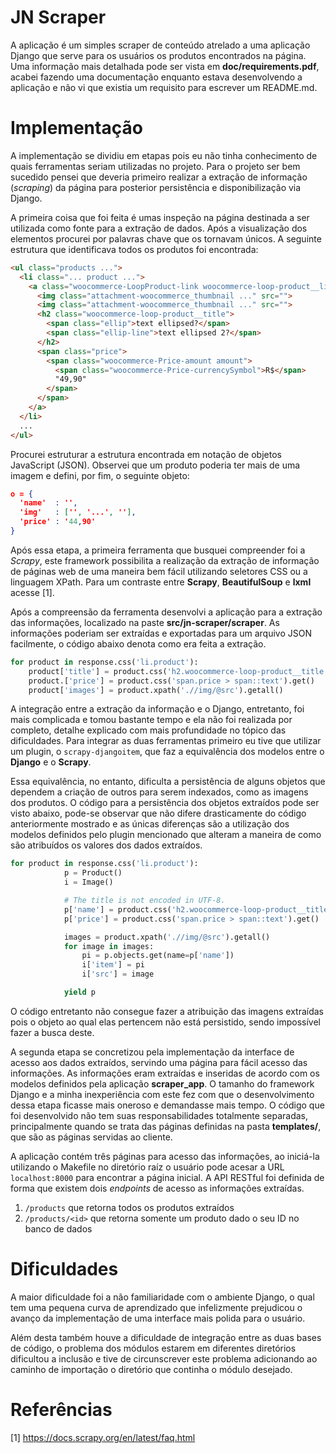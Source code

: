 # JN Scraper

A aplicação é um simples scraper de conteúdo atrelado a uma aplicação Django que
serve para os usuários os produtos encontrados na página. Uma informação mais
detalhada pode ser vista em **doc/requirements.pdf**, acabei fazendo uma
documentação enquanto estava desenvolvendo a aplicação e não vi que existia um
requisito para escrever um README.md.

# Implementação

A implementação se dividiu em etapas pois eu não tinha conhecimento de quais
ferramentas seriam utilizadas no projeto. Para o projeto ser bem sucedido pensei
que deveria primeiro realizar a extração de informação (_scraping_) da página
para posterior persistência e disponibilização via Django.

A primeira coisa que foi feita é umas inspeção na página destinada a ser
utilizada como fonte para a extração de dados. Após a visualização dos
elementos procurei por palavras chave que os tornavam únicos. A seguinte
estrutura que identificava todos os produtos foi encontrada:

``` html
<ul class="products ...">
  <li class="... product ...">
    <a class="woocommerce-LoopProduct-link woocommerce-loop-product__link">
      <img class="attachment-woocommerce_thumbnail ..." src="">
      <img class="attachment-woocommerce_thumbnail ..." src="">
      <h2 class="woocommerce-loop-product__title">
        <span class="ellip">text ellipsed?</span>
        <span class="ellip-line">text ellipsed 2?</span>
      </h2>
      <span class="price">
        <span class="woocommerce-Price-amount amount">
          <span class="woocommerce-Price-currencySymbol">R$</span>
          "49,90"
        </span>
      </span>
    </a>
  </li>
  ...
</ul>
```

Procurei estruturar a estrutura encontrada em notação de objetos JavaScript
(JSON). Observei que um produto poderia ter mais de uma imagem e defini,
por fim, o seguinte objeto:

``` json
o = {
  'name'  : '',
  'img'   : ['', '...', ''],
  'price' : '44,90'
}
```

Após essa etapa, a primeira ferramenta que busquei compreender foi a _Scrapy_,
este framework possibilita a realização da extração de informação de páginas web
de uma maneira bem fácil utilizando seletores CSS ou a linguagem XPath. Para um
contraste entre **Scrapy**, **BeautifulSoup** e **lxml** acesse [1].

Após a compreensão da ferramenta desenvolvi a aplicação para a extração das
informações, localizado na paste **src/jn-scraper/scraper**. As informações
poderiam ser extraídas e exportadas para um arquivo JSON facilmente, o código
abaixo denota como era feita a extração.

``` python
for product in response.css('li.product'):
    product['title'] = product.css('h2.woocommerce-loop-product__title::text').get()
    product.['price'] = product.css('span.price > span::text').get()
    product['images'] = product.xpath('.//img/@src').getall()
```

A integração entre a extração da informação e o Django, entretanto, foi mais
complicada e tomou bastante tempo e ela não foi realizada por completo, detalhe
explicado com mais profundidade no tópico das dificuldades. Para integrar as
duas ferramentas primeiro eu tive que utilizar um plugin, o `scrapy-djangoitem`,
que faz a equivalência dos modelos entre o **Django** e o **Scrapy**.

Essa equivalência, no entanto, dificulta a persistência de alguns objetos que
dependem a criação de outros para serem indexados, como as imagens dos produtos.
O código para a persistência dos objetos extraídos pode ser visto abaixo,
pode-se observar que não difere drasticamente do código anteriormente mostrado e
as únicas diferenças são a utilização dos modelos definidos pelo plugin
mencionado que alteram a maneira de como são atribuídos os valores dos dados
extraídos.

``` python
for product in response.css('li.product'):
            p = Product()
            i = Image()

            # The title is not encoded in UTF-8.
            p['name'] = product.css('h2.woocommerce-loop-product__title::text').get()
            p['price'] = product.css('span.price > span::text').get()

            images = product.xpath('.//img/@src').getall()
            for image in images:
                pi = p.objects.get(name=p['name'])
                i['item'] = pi
                i['src'] = image

            yield p
```

O código entretanto não consegue fazer a atribuição das imagens extraídas pois o
objeto ao qual elas pertencem não está persistido, sendo impossível fazer a
busca deste.

A segunda etapa se concretizou pela implementação da interface de acesso aos
dados extraídos, servindo uma página para fácil acesso das informações. As
informações eram extraídas e inseridas de acordo com os modelos definidos pela
aplicação **scraper_app**. O tamanho do framework Django e a minha inexperiência
com este fez com que o  desenvolvimento dessa etapa ficasse mais oneroso e
demandasse mais tempo. O código que foi desenvolvido não tem suas
responsabilidades totalmente separadas, principalmente quando se trata das
páginas definidas na pasta **templates/**, que são as páginas servidas ao
cliente.

A aplicação contém três páginas para acesso das informações, ao iniciá-la
utilizando o Makefile no diretório raíz o usuário pode acesar a URL
`localhost:8000` para encontrar a página inicial. A API RESTful foi
definida de forma que existem dois _endpoints_ de acesso as informações
extraídas.

1. `/products` que retorna todos os produtos extraídos
2. `/products/<id>` que retorna somente um produto dado o seu ID no banco de dados


# Dificuldades

A maior dificuldade foi a não familiaridade com o ambiente Django, o qual tem
uma pequena curva de aprendizado que infelizmente prejudicou o avanço da
implementação de uma interface mais polida para o usuário.

Além desta também houve a dificuldade de integração entre as duas bases de
código, o problema dos módulos estarem em diferentes diretórios dificultou a
inclusão e tive de circunscrever este problema adicionando ao caminho de
importação o diretório que continha o módulo desejado.

# Referências

[1] https://docs.scrapy.org/en/latest/faq.html
